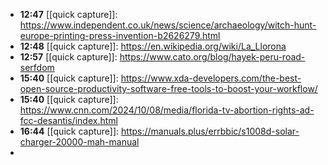 - **12:47** [[quick capture]]:  https://www.independent.co.uk/news/science/archaeology/witch-hunt-europe-printing-press-invention-b2626279.html
- **12:48** [[quick capture]]:  https://en.wikipedia.org/wiki/La_Llorona
- **12:57** [[quick capture]]:  https://www.cato.org/blog/hayek-peru-road-serfdom
- **15:40** [[quick capture]]:  https://www.xda-developers.com/the-best-open-source-productivity-software-free-tools-to-boost-your-workflow/
- **15:40** [[quick capture]]:  https://www.cnn.com/2024/10/08/media/florida-tv-abortion-rights-ad-fcc-desantis/index.html
- **16:44** [[quick capture]]:  https://manuals.plus/errbbic/s1008d-solar-charger-20000-mah-manual
-